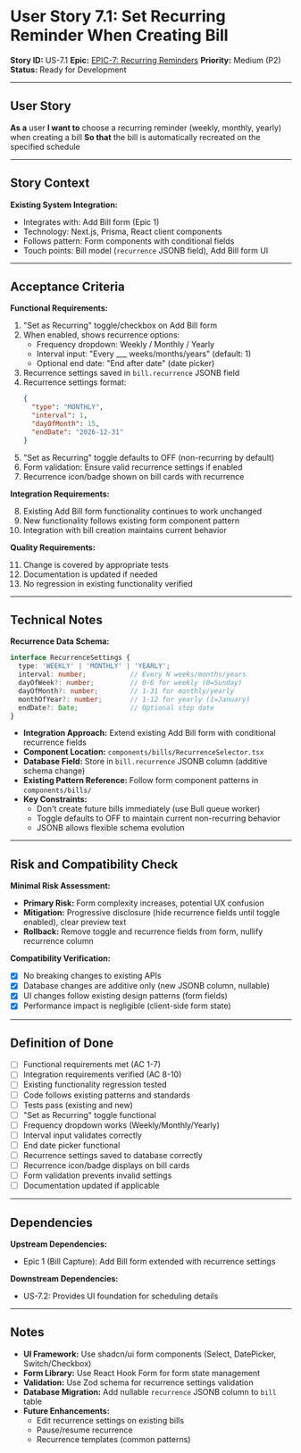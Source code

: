 # User Story 7.1: Set Recurring Reminder When Creating Bill

**Story ID:** US-7.1
**Epic:** [EPIC-7: Recurring Reminders](epic-7-recurring-reminders.md)
**Priority:** Medium (P2)
**Status:** Ready for Development

---

## User Story

**As a** user
**I want to** choose a recurring reminder (weekly, monthly, yearly) when creating a bill
**So that** the bill is automatically recreated on the specified schedule

---

## Story Context

**Existing System Integration:**
- Integrates with: Add Bill form (Epic 1)
- Technology: Next.js, Prisma, React client components
- Follows pattern: Form components with conditional fields
- Touch points: Bill model (`recurrence` JSONB field), Add Bill form UI

---

## Acceptance Criteria

**Functional Requirements:**

1. "Set as Recurring" toggle/checkbox on Add Bill form
2. When enabled, shows recurrence options:
   - Frequency dropdown: Weekly / Monthly / Yearly
   - Interval input: "Every ___ weeks/months/years" (default: 1)
   - Optional end date: "End after date" (date picker)
3. Recurrence settings saved in `bill.recurrence` JSONB field
4. Recurrence settings format:
   ```json
   {
     "type": "MONTHLY",
     "interval": 1,
     "dayOfMonth": 15,
     "endDate": "2026-12-31"
   }
   ```
5. "Set as Recurring" toggle defaults to OFF (non-recurring by default)
6. Form validation: Ensure valid recurrence settings if enabled
7. Recurrence icon/badge shown on bill cards with recurrence

**Integration Requirements:**

8. Existing Add Bill form functionality continues to work unchanged
9. New functionality follows existing form component pattern
10. Integration with bill creation maintains current behavior

**Quality Requirements:**

11. Change is covered by appropriate tests
12. Documentation is updated if needed
13. No regression in existing functionality verified

---

## Technical Notes

**Recurrence Data Schema:**
```typescript
interface RecurrenceSettings {
  type: 'WEEKLY' | 'MONTHLY' | 'YEARLY';
  interval: number;           // Every N weeks/months/years
  dayOfWeek?: number;         // 0-6 for weekly (0=Sunday)
  dayOfMonth?: number;        // 1-31 for monthly/yearly
  monthOfYear?: number;       // 1-12 for yearly (1=January)
  endDate?: Date;             // Optional stop date
}
```

- **Integration Approach:** Extend existing Add Bill form with conditional recurrence fields
- **Component Location:** `components/bills/RecurrenceSelector.tsx`
- **Database Field:** Store in `bill.recurrence` JSONB column (additive schema change)
- **Existing Pattern Reference:** Follow form component patterns in `components/bills/`
- **Key Constraints:**
  - Don't create future bills immediately (use Bull queue worker)
  - Toggle defaults to OFF to maintain current non-recurring behavior
  - JSONB allows flexible schema evolution

---

## Risk and Compatibility Check

**Minimal Risk Assessment:**
- **Primary Risk:** Form complexity increases, potential UX confusion
- **Mitigation:** Progressive disclosure (hide recurrence fields until toggle enabled), clear preview text
- **Rollback:** Remove toggle and recurrence fields from form, nullify recurrence column

**Compatibility Verification:**
- [x] No breaking changes to existing APIs
- [x] Database changes are additive only (new JSONB column, nullable)
- [x] UI changes follow existing design patterns (form fields)
- [x] Performance impact is negligible (client-side form state)

---

## Definition of Done

- [ ] Functional requirements met (AC 1-7)
- [ ] Integration requirements verified (AC 8-10)
- [ ] Existing functionality regression tested
- [ ] Code follows existing patterns and standards
- [ ] Tests pass (existing and new)
- [ ] "Set as Recurring" toggle functional
- [ ] Frequency dropdown works (Weekly/Monthly/Yearly)
- [ ] Interval input validates correctly
- [ ] End date picker functional
- [ ] Recurrence settings saved to database correctly
- [ ] Recurrence icon/badge displays on bill cards
- [ ] Form validation prevents invalid settings
- [ ] Documentation updated if applicable

---

## Dependencies

**Upstream Dependencies:**
- Epic 1 (Bill Capture): Add Bill form extended with recurrence settings

**Downstream Dependencies:**
- US-7.2: Provides UI foundation for scheduling details

---

## Notes

- **UI Framework:** Use shadcn/ui form components (Select, DatePicker, Switch/Checkbox)
- **Form Library:** Use React Hook Form for form state management
- **Validation:** Use Zod schema for recurrence settings validation
- **Database Migration:** Add nullable `recurrence` JSONB column to `bill` table
- **Future Enhancements:**
  - Edit recurrence settings on existing bills
  - Pause/resume recurrence
  - Recurrence templates (common patterns)

